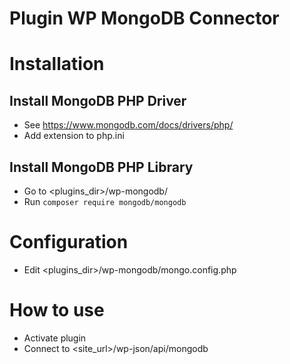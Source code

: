 # Plugin WP MongoDB Connector

#  Installation

## Install MongoDB PHP Driver 
- See https://www.mongodb.com/docs/drivers/php/
- Add extension to php.ini

## Install MongoDB PHP Library 
- Go to <plugins_dir>/wp-mongodb/ 
- Run ```composer require mongodb/mongodb```

# Configuration
- Edit <plugins_dir>/wp-mongodb/mongo.config.php

# How to use
- Activate plugin
- Connect to <site_url>/wp-json/api/mongodb
